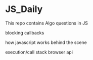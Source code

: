 # JS_Daily
This repo contains Algo questions in JS

blocking
callbacks

how javascript works behind the scene

execution/call stack
browser api
